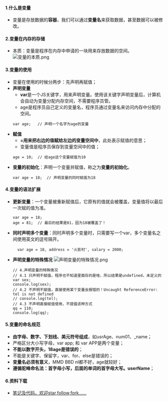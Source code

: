 #### 1.什么是变量
- 变量是存放数据的**容器**，我们可以通过**变量名**来获取数据，甚至数据可以被修改。
#### 2.变量在内存的存储
- 本质：变量是程序在内存中申请的一块用来存放数据的空间。
![变量的本质.png](https://upload-images.jianshu.io/upload_images/13407176-b957a94fdd156278.png?imageMogr2/auto-orient/strip%7CimageView2/2/w/1240)
#### 3.变量的使用
- 变量在使用的时候分两步：先声明再赋值；
- **声明变量**
    - **var**是一个JS关键字，用来声明变量。使用该关键字声明变量后，计算机会自动为变量分配内存空间，不需要程序员管。
    - age是程序员自己定义的变量名，程序员通过变量名来访问内存中分配的空间。
    ```
    var age;   // 声明一个名字为age的变量
    ```
- **赋值**
    - **=用来把右边的值赋给左边的变量空间中**，此处表示赋值的意思；
    - 变量值是程序员保存到变量空间中的值；
    ```
    age = 10;  // 给age这个变量赋值为10
    ```
- **变量的初始化**：声明一个变量并赋值，称之为**变量的初始化**。
  ```
  var age = 18;  // 声明变量的同时赋值为18
  ```
#### 4.变量的语法扩展
- **更新变量**：一个变量被重新赋值后，它原有的值就会被覆盖，变量值将以最后一次赋的值为准。
  ```
  var age = 18;
  age = 81;  // 最后的结果是81，因为18被覆盖了！
  ```
- **同时声明多个变量**：同时声明多个变量时，只需要写一个var，多个变量名之间使用英文的逗号隔开。
  ```
    var age = 18, address = '火影村', salary = 2000;
  ```
- **声明变量的特殊情况**
![声明变量的特殊情况.png](https://upload-images.jianshu.io/upload_images/13407176-b204f64842efd2d7.png?imageMogr2/auto-orient/strip%7CimageView2/2/w/1240)
  ```
  // 4.声明变量的特殊情况
  // 4.1 只声明不赋值，程序也不知道里面存的是啥，所以结果是undefined，未定义的
  var sex;
  console.log(sex);
  // 4.2 不声明不赋值，直接使用某个变量会报错的！Uncaught ReferenceError: tel is not defined
  // console.log(tel);
  // 4.3 不声明直接赋值使用，不提倡该种方式
  qq = 110;
  console.log(qq);
  ```
#### 5.变量的命名规范
- **由字母、数字、下划线、美元符号组成**，如usrAge、num01、_name；
- 严格区分大小写字母，var app; 和 var APP是两个变量；
- **不能以数字开头，18age是错误的**；
- 不能是关键字、保留字，var、for、else是错误的；
- **变量名必须有意义**，MMD BBD nl都不好，age就较好；
- **遵循驼峰命名法：首字母小写，后面的单词的首字母大写。userName**；
#### 6.资料下载
 - [笔记及代码，欢迎star,follow,fork......](https://github.com/cdlwhm1217096231/HTML_CSS_JavaScript/tree/master/JavaScript)